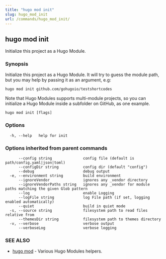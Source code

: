```yaml
---
title: "hugo mod init"
slug: hugo_mod_init
url: /commands/hugo_mod_init/
---
```

## hugo mod init

Initialize this project as a Hugo Module.

### Synopsis

Initialize this project as a Hugo Module.
It will try to guess the module path, but you may help by passing it as an argument, e.g:

    hugo mod init github.com/gohugoio/testshortcodes

Note that Hugo Modules supports multi-module projects, so you can initialize a Hugo Module
inside a subfolder on GitHub, as one example.


```
hugo mod init [flags]
```

### Options

```
  -h, --help   help for init
```

### Options inherited from parent commands

```
      --config string              config file (default is path/config.yaml|json|toml)
      --configDir string           config dir (default "config")
      --debug                      debug output
  -e, --environment string         build environment
      --ignoreVendor               ignores any _vendor directory
      --ignoreVendorPaths string   ignores any _vendor for module paths matching the given Glob pattern
      --log                        enable Logging
      --logFile string             log File path (if set, logging enabled automatically)
      --quiet                      build in quiet mode
  -s, --source string              filesystem path to read files relative from
      --themesDir string           filesystem path to themes directory
  -v, --verbose                    verbose output
      --verboseLog                 verbose logging
```

### SEE ALSO

* [hugo mod](/commands/hugo_mod/)	 - Various Hugo Modules helpers.

